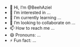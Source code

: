 - 👋 Hi, I’m @BeehAziel
- 👀 I’m interested in ...
- 🌱 I’m currently learning ...
- 💞️ I’m looking to collaborate on ...
- 📫 How to reach me ...
- 😄 Pronouns: ...
- ⚡ Fun fact: ...

<!---
BeehAziel/BeehAziel is a ✨ special ✨ repository because its `README.md` (this file) appears on your GitHub profile.
You can click the Preview link to take a look at your changes.
--->
